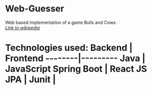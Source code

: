 # Web-Guesser

Web based implementation of a game Bulls and Cows.
*<br>[Link to wikipedia](https://en.wikipedia.org/wiki/Bulls_and_Cows)*

<h1>Technologies used:
Backend | Frontend
--------|---------
Java | JavaScript
Spring Boot | React JS
JPA |
Junit |

